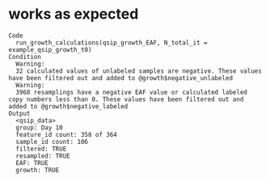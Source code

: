# works as expected

    Code
      run_growth_calculations(qsip_growth_EAF, N_total_it = example_qsip_growth_t0)
    Condition
      Warning:
      32 calculated values of unlabeled samples are negative. These values have been filtered out and added to @growth$negative_unlabeled
      Warning:
      3968 resamplings have a negative EAF value or calculated labeled copy numbers less than 0. These values have been filtered out and added to @growth$negative_labeled
    Output
      <qsip_data>
      group: Day 10
      feature_id count: 358 of 364
      sample_id count: 106
      filtered: TRUE
      resampled: TRUE
      EAF: TRUE
      growth: TRUE

